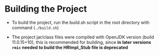 # Building the Project

- To build the project, run the build.sh script in the root directory
with command (`./build.sh`)

- The project jar/class files were compiled with OpenJDK version
 (build 11.0.15+10), this is recommended for building, since **in later
versions `rmic` needed to build the HRImpl_Stub file is deprecated**
